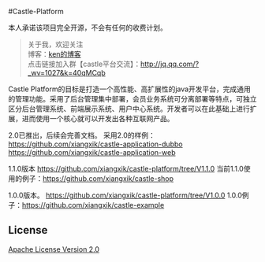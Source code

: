 #Castle-Platform

本人承诺该项目完全开源，不会有任何的收费计划。

> 关于我，欢迎关注   
  博客：[ken的博客](http://ken.whenling.com)  
  点击链接加入群【castle平台交流】：http://jq.qq.com/?_wv=1027&k=40qMCqb

Castle Platform的目标是打造一个高性能、高扩展性的java开发平台，完成通用的管理功能。采用了后台管理集中部署，会员业务系统可分离部署等特点，可独立区分后台管理系统、前端展示系统、用户中心系统。开发者可以在此基础上进行扩展，进而使用一个核心就可以开发出各种互联网产品。 

2.0已推出，后续会完善文档。
采用2.0的样例：
https://github.com/xiangxik/castle-application-dubbo
https://github.com/xiangxik/castle-application-web

1.1.0版本
https://github.com/xiangxik/castle-platform/tree/V1.1.0
当前1.1.0使用的例子：https://github.com/xiangxik/castle-shop

1.0.0版本。 
https://github.com/xiangxik/castle-platform/tree/V1.0.0
1.0.0例子：https://github.com/xiangxik/castle-example


## License
[Apache License Version 2.0](https://github.com/xiangxik/castle-platform/blob/master/LICENSE)
